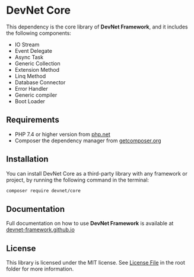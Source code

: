 # DevNet Core
This dependency is the core library of **DevNet Framework**, and it includes the following components:

- IO Stream
- Event Delegate
- Async Task
- Generic Collection
- Extension Method
- Linq Method
- Database Connector
- Error Handler
- Generic compiler
- Boot Loader

## Requirements
- PHP 7.4 or higher version from [php.net](https://www.php.net/)
- Composer the dependency manager from [getcomposer.org](https://getcomposer.org/)

## Installation
You can install DevNet Core as a third-party library with any framework or project, by running the following command in the terminal:

```bash
composer require devnet/core
```

## Documentation
Full documentation on how to use **DevNet Framework** is available at [devnet-framework.github.io](https://devnet-framework.github.io)

## License
This library is licensed under the MIT license. See [License File](https://github.com/DevNet-Framework/core/blob/master/LICENSE) in the root folder for more information.

